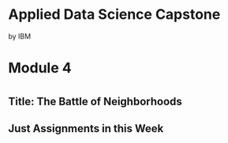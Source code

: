 Applied Data Science Capstone
=============================

by IBM

# Module 4

#
## Title: The Battle of Neighborhoods

## Just Assignments in this Week
